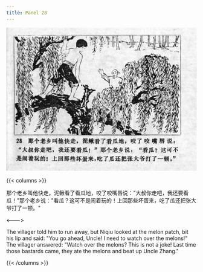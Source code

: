 ```yaml
---
title: Panel 28
---
```


![niqiu page](./../../../images/niqiu/seifert0397_nqkg_0032_028.jpg)

{{< columns >}}

那个老乡叫他快走，泥鳅看了看瓜地，咬了咬嘴唇说："大叔你走吧，我还要看瓜！"那个老乡说："看瓜？这可不是闹着玩的！上回那些坏蛋来，吃了瓜还把张大爷打了一顿。"

<--->

The villager told him to run away, but Niqiu looked at the melon patch, bit his lip and said: "You go ahead, Uncle! I need to watch over the melons!" The villager answered: "Watch over the melons? This is not a joke! Last time those bastards came, they ate the melons and beat up Uncle Zhang."

{{< /columns >}}
